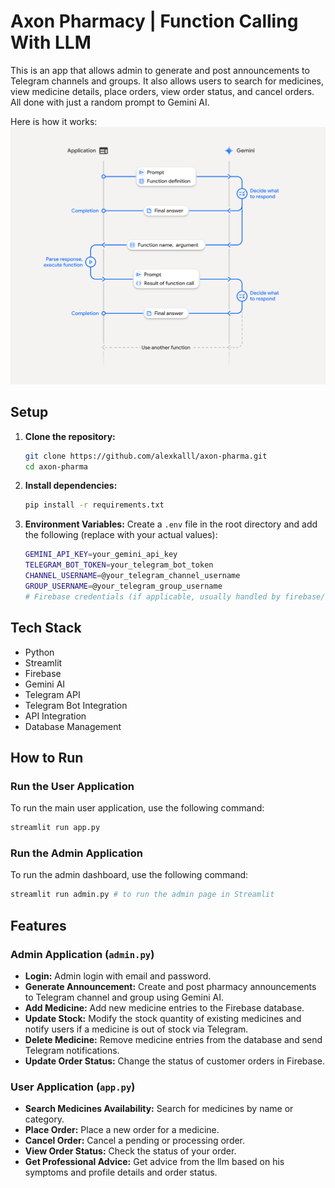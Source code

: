 
# Axon Pharmacy | Function Calling With LLM

This is an app that allows admin to generate and post announcements to Telegram channels and groups. It also allows users to search for medicines, view medicine details, place orders, view order status, and cancel orders. All done with just a random prompt to Gemini AI.

Here is how it works:
![How the function calling works?](assets/image.png)

## Setup

1.  **Clone the repository:**
    ```bash
    git clone https://github.com/alexkalll/axon-pharma.git
    cd axon-pharma
    ```
2.  **Install dependencies:**
    ```bash
    pip install -r requirements.txt
    ```
3.  **Environment Variables:**
    Create a `.env` file in the root directory and add the following (replace with your actual values):
    
    ```bash
    GEMINI_API_KEY=your_gemini_api_key
    TELEGRAM_BOT_TOKEN=your_telegram_bot_token
    CHANNEL_USERNAME=@your_telegram_channel_username
    GROUP_USERNAME=@your_telegram_group_username
    # Firebase credentials (if applicable, usually handled by firebase/db_manager.py)
    ```
## Tech Stack
- Python
- Streamlit
- Firebase
- Gemini AI
- Telegram API
- Telegram Bot Integration
- API Integration
- Database Management

## How to Run

### Run the User Application

To run the main user application, use the following command:

```bash
streamlit run app.py
```

### Run the Admin Application

To run the admin dashboard, use the following command:

```bash
streamlit run admin.py # to run the admin page in Streamlit
```

## Features

### Admin Application (`admin.py`)
- **Login:** Admin login with email and password.
- **Generate Announcement:** Create and post pharmacy announcements to Telegram channel and group using Gemini AI.
- **Add Medicine:** Add new medicine entries to the Firebase database.
- **Update Stock:** Modify the stock quantity of existing medicines and notify users if a medicine is out of stock via Telegram.
- **Delete Medicine:** Remove medicine entries from the database and send Telegram notifications.
- **Update Order Status:** Change the status of customer orders in Firebase.

### User Application (`app.py`)
- **Search Medicines Availability:** Search for medicines by name or category.
- **Place Order:** Place a new order for a medicine.
- **Cancel Order:** Cancel a pending or processing order.
- **View Order Status:** Check the status of your order.
- **Get Professional Advice:** Get advice from the llm based on his symptoms and profile details and order status.

